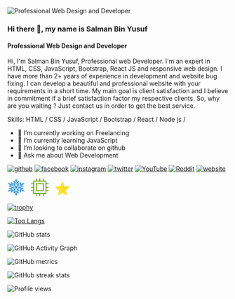  ![Professional Web Design and Developer](https://mir-s3-cdn-cf.behance.net/c1fe963c48435dc499d83873f5c0b579/c3ce78f2-91ce-4a12-b238-9fc5502220c1_rwc_0x102x2000x394x2000.png?h=941f23dfd9fe7b3ca633ebfadc9e21fd)
 
 ### Hi there 👋, my name is Salman Bin Yusuf
#### Professional Web Design and Developer

Hi, I'm Salman Bin Yusuf, Professional web Developer. I'm an expert in HTML, CSS, JavaScript, Bootstrap, React JS and responsive web design. I have more than 2+ years of experience in development and website bug fixing. I can develop a beautiful and professional website with your requirements in a short time. My main goal is client satisfaction and I believe in commitment if a brief satisfaction factor my respective clients. So, why are you waiting ? Just contact us in order to get the best service.



Skills:  HTML / CSS / JavaScript / Bootstrap / React / Node js /   

- 🔭 I’m currently working on Freelancing 
- 🌱 I’m currently learning JavaScript 
- 👯 I’m looking to collaborate on github 
- 💬 Ask me about Web Development 


[<img src='https://cdn.jsdelivr.net/npm/simple-icons@3.0.1/icons/github.svg' alt='github' height='40'>](https://github.com/Yusufhossen)  [<img src='https://cdn.jsdelivr.net/npm/simple-icons@3.0.1/icons/facebook.svg' alt='facebook' height='40'>](https://www.facebook.com/salmanbinyusuf)  [<img src='https://cdn.jsdelivr.net/npm/simple-icons@3.0.1/icons/instagram.svg' alt='instagram' height='40'>](https://www.instagram.com/salmanbinsalmanbin/)  [<img src='https://cdn.jsdelivr.net/npm/simple-icons@3.0.1/icons/twitter.svg' alt='twitter' height='40'>](https://twitter.com/salmanbinyusuf)  [<img src='https://cdn.jsdelivr.net/npm/simple-icons@3.0.1/icons/youtube.svg' alt='YouTube' height='40'>](https://www.youtube.com/channel/salmanbinyusuf)  [<img src='https://cdn.jsdelivr.net/npm/simple-icons@3.0.1/icons/reddit.svg' alt='Reddit' height='40'>](https://www.reddit.com/user/sb__yusuf)  [<img src='https://cdn.jsdelivr.net/npm/simple-icons@3.0.1/icons/icloud.svg' alt='website' height='40'>](https://www.fiverr.com/sb__yusuf?up_rollout=true)  

<a href='https://archiveprogram.github.com/'><img src='https://raw.githubusercontent.com/acervenky/animated-github-badges/master/assets/acbadge.gif' width='40' height='40'></a> <a href='https://docs.github.com/en/developers'><img src='https://raw.githubusercontent.com/acervenky/animated-github-badges/master/assets/devbadge.gif' width='40' height='40'></a> <a href='https://stars.github.com/'><img src='https://raw.githubusercontent.com/acervenky/animated-github-badges/master/assets/starbadge.gif' width='35' height='35'></a> 

[![trophy](https://github-profile-trophy.vercel.app/?username=Yusufhossen)](https://github.com/ryo-ma/github-profile-trophy)

[![Top Langs](https://github-readme-stats.vercel.app/api/top-langs/?username=Yusufhossen)](https://github.com/anuraghazra/github-readme-stats)

![GitHub stats](https://github-readme-stats.vercel.app/api?username=Yusufhossen&show_icons=true&count_private=true)  

![GitHub Activity Graph](https://activity-graph.herokuapp.com/graph?username=Yusufhossen)  

![GitHub metrics](https://metrics.lecoq.io/Yusufhossen)  

![GitHub streak stats](https://streak-stats.demolab.com/?user=Yusufhossen)  

![Profile views](https://gpvc.arturio.dev/Yusufhossen)  
